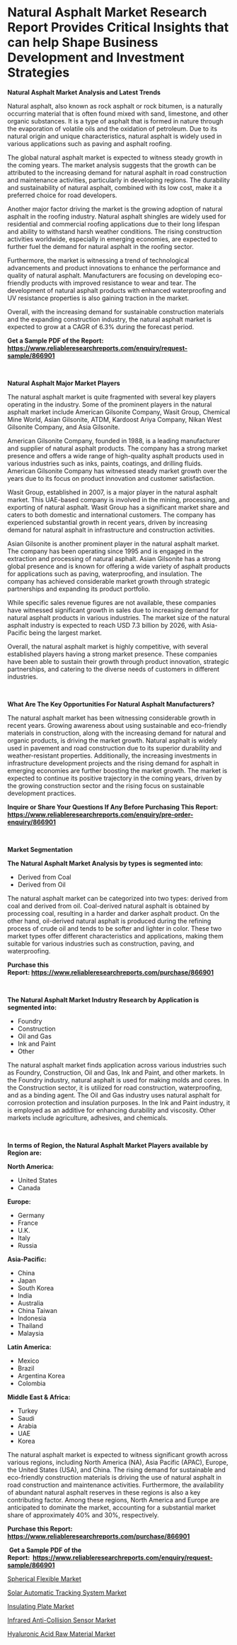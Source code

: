 <p><h1>Natural Asphalt Market Research Report Provides Critical Insights that can help Shape Business Development and Investment Strategies</h1></p><p><strong>Natural Asphalt Market Analysis and Latest Trends</strong></p>
<p><p>Natural asphalt, also known as rock asphalt or rock bitumen, is a naturally occurring material that is often found mixed with sand, limestone, and other organic substances. It is a type of asphalt that is formed in nature through the evaporation of volatile oils and the oxidation of petroleum. Due to its natural origin and unique characteristics, natural asphalt is widely used in various applications such as paving and asphalt roofing.</p><p>The global natural asphalt market is expected to witness steady growth in the coming years. The market analysis suggests that the growth can be attributed to the increasing demand for natural asphalt in road construction and maintenance activities, particularly in developing regions. The durability and sustainability of natural asphalt, combined with its low cost, make it a preferred choice for road developers.</p><p>Another major factor driving the market is the growing adoption of natural asphalt in the roofing industry. Natural asphalt shingles are widely used for residential and commercial roofing applications due to their long lifespan and ability to withstand harsh weather conditions. The rising construction activities worldwide, especially in emerging economies, are expected to further fuel the demand for natural asphalt in the roofing sector.</p><p>Furthermore, the market is witnessing a trend of technological advancements and product innovations to enhance the performance and quality of natural asphalt. Manufacturers are focusing on developing eco-friendly products with improved resistance to wear and tear. The development of natural asphalt products with enhanced waterproofing and UV resistance properties is also gaining traction in the market.</p><p>Overall, with the increasing demand for sustainable construction materials and the expanding construction industry, the natural asphalt market is expected to grow at a CAGR of 6.3% during the forecast period.</p></p>
<p><strong>Get a Sample PDF of the Report:&nbsp; <a href="https://www.reliableresearchreports.com/enquiry/request-sample/866901">https://www.reliableresearchreports.com/enquiry/request-sample/866901</a></strong></p>
<p>&nbsp;</p>
<p><strong>Natural Asphalt Major Market Players</strong></p>
<p><p>The natural asphalt market is quite fragmented with several key players operating in the industry. Some of the prominent players in the natural asphalt market include American Gilsonite Company, Wasit Group, Chemical Mine World, Asian Gilsonite, ATDM, Kardoost Ariya Company, Nikan West Gilsonite Company, and Asia Gilsonite.</p><p>American Gilsonite Company, founded in 1988, is a leading manufacturer and supplier of natural asphalt products. The company has a strong market presence and offers a wide range of high-quality asphalt products used in various industries such as inks, paints, coatings, and drilling fluids. American Gilsonite Company has witnessed steady market growth over the years due to its focus on product innovation and customer satisfaction.</p><p>Wasit Group, established in 2007, is a major player in the natural asphalt market. This UAE-based company is involved in the mining, processing, and exporting of natural asphalt. Wasit Group has a significant market share and caters to both domestic and international customers. The company has experienced substantial growth in recent years, driven by increasing demand for natural asphalt in infrastructure and construction activities. </p><p>Asian Gilsonite is another prominent player in the natural asphalt market. The company has been operating since 1995 and is engaged in the extraction and processing of natural asphalt. Asian Gilsonite has a strong global presence and is known for offering a wide variety of asphalt products for applications such as paving, waterproofing, and insulation. The company has achieved considerable market growth through strategic partnerships and expanding its product portfolio.</p><p>While specific sales revenue figures are not available, these companies have witnessed significant growth in sales due to increasing demand for natural asphalt products in various industries. The market size of the natural asphalt industry is expected to reach USD 7.3 billion by 2026, with Asia-Pacific being the largest market.</p><p>Overall, the natural asphalt market is highly competitive, with several established players having a strong market presence. These companies have been able to sustain their growth through product innovation, strategic partnerships, and catering to the diverse needs of customers in different industries.</p></p>
<p>&nbsp;</p>
<p><strong>What Are The Key Opportunities For Natural Asphalt Manufacturers?</strong></p>
<p><p>The natural asphalt market has been witnessing considerable growth in recent years. Growing awareness about using sustainable and eco-friendly materials in construction, along with the increasing demand for natural and organic products, is driving the market growth. Natural asphalt is widely used in pavement and road construction due to its superior durability and weather-resistant properties. Additionally, the increasing investments in infrastructure development projects and the rising demand for asphalt in emerging economies are further boosting the market growth. The market is expected to continue its positive trajectory in the coming years, driven by the growing construction sector and the rising focus on sustainable development practices.</p></p>
<p><strong>Inquire or Share Your Questions If Any Before Purchasing This Report: <a href="https://www.reliableresearchreports.com/enquiry/pre-order-enquiry/866901">https://www.reliableresearchreports.com/enquiry/pre-order-enquiry/866901</a></strong></p>
<p>&nbsp;</p>
<p><strong>Market Segmentation</strong></p>
<p><strong>The Natural Asphalt Market Analysis by types is segmented into:</strong></p>
<p><ul><li>Derived from Coal</li><li>Derived from Oil</li></ul></p>
<p><p>The natural asphalt market can be categorized into two types: derived from coal and derived from oil. Coal-derived natural asphalt is obtained by processing coal, resulting in a harder and darker asphalt product. On the other hand, oil-derived natural asphalt is produced during the refining process of crude oil and tends to be softer and lighter in color. These two market types offer different characteristics and applications, making them suitable for various industries such as construction, paving, and waterproofing.</p></p>
<p><strong>Purchase this Report:&nbsp;<a href="https://www.reliableresearchreports.com/purchase/866901">https://www.reliableresearchreports.com/purchase/866901</a></strong></p>
<p>&nbsp;</p>
<p><strong>The Natural Asphalt Market Industry Research by Application is segmented into:</strong></p>
<p><ul><li>Foundry</li><li>Construction</li><li>Oil and Gas</li><li>Ink and Paint</li><li>Other</li></ul></p>
<p><p>The natural asphalt market finds application across various industries such as Foundry, Construction, Oil and Gas, Ink and Paint, and other markets. In the Foundry industry, natural asphalt is used for making molds and cores. In the Construction sector, it is utilized for road construction, waterproofing, and as a binding agent. The Oil and Gas industry uses natural asphalt for corrosion protection and insulation purposes. In the Ink and Paint industry, it is employed as an additive for enhancing durability and viscosity. Other markets include agriculture, adhesives, and chemicals.</p></p>
<p>&nbsp;</p>
<p><strong>In terms of Region, the Natural Asphalt Market Players available by Region are:</strong></p>
<p>
    <p> <strong> North America: </strong>
        <ul>
            <li>United States</li>
            <li>Canada</li>
        </ul>
        </p> 
    <p> <strong> Europe: </strong>
        <ul>
            <li>Germany</li>
            <li>France</li>
            <li>U.K.</li>
            <li>Italy</li>
            <li>Russia</li>
        </ul>
        </p> 
    <p> <strong> Asia-Pacific: </strong>
        <ul>
            <li>China</li>
            <li>Japan</li>
            <li>South Korea</li>
            <li>India</li>
            <li>Australia</li>
            <li>China Taiwan</li>
            <li>Indonesia</li>
            <li>Thailand</li>
            <li>Malaysia</li>
        </ul>
        </p> 
    <p> <strong> Latin America: </strong>
        <ul>
            <li>Mexico</li>
            <li>Brazil</li>
            <li>Argentina Korea</li>
            <li>Colombia</li>
        </ul>
        </p> 
    <p> <strong> Middle East & Africa: </strong>
        <ul>
            <li>Turkey</li>
            <li>Saudi</li>
            <li>Arabia</li>
            <li>UAE</li>
            <li>Korea</li>
        </ul>
    </p>
    </p>
<p><p>The natural asphalt market is expected to witness significant growth across various regions, including North America (NA), Asia Pacific (APAC), Europe, the United States (USA), and China. The rising demand for sustainable and eco-friendly construction materials is driving the use of natural asphalt in road construction and maintenance activities. Furthermore, the availability of abundant natural asphalt reserves in these regions is also a key contributing factor. Among these regions, North America and Europe are anticipated to dominate the market, accounting for a substantial market share of approximately 40% and 30%, respectively.</p></p>
<p><strong>Purchase this Report: <a href="https://www.reliableresearchreports.com/purchase/866901">https://www.reliableresearchreports.com/purchase/866901</a></strong></p>
<p>&nbsp;<strong>Get a Sample PDF of the Report:&nbsp;&nbsp;<a href="https://www.reliableresearchreports.com/enquiry/request-sample/866901">https://www.reliableresearchreports.com/enquiry/request-sample/866901</a></strong></p>
<p><strong></strong></p>
<p><p><a href="https://medium.com/@emileabbott/spherical-flexible-market-analysis-its-cagr-market-segmentation-and-global-industry-overview-3e5be316e1a5">Spherical Flexible Market</a></p><p><a href="https://medium.com/@lincolnfeil/solar-automatic-tracking-system-market-trends-forecast-and-competitive-analysis-to-2030-0686f3dba428">Solar Automatic Tracking System Market</a></p><p><a href="https://github.com/dringals/Market-Research-Report-List-1/blob/main/insulating-plate-market.md">Insulating Plate Market</a></p><p><a href="https://medium.com/@marcoslemke2023/infrared-anti-collision-sensor-market-share-evolution-and-market-growth-trends-2023-2030-76b2bf20f116">Infrared Anti-Collision Sensor Market</a></p><p><a href="https://github.com/Paul14Anderson63/Market-Research-Report-List-1/blob/main/hyaluronic-acid-raw-material-market.md">Hyaluronic Acid Raw Material Market</a></p></p>